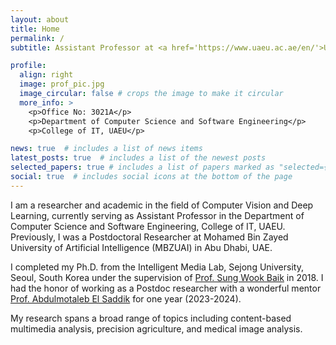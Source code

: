 ```yaml
---
layout: about
title: Home
permalink: /
subtitle: Assistant Professor at <a href='https://www.uaeu.ac.ae/en/'>United Arab Emirates University (UAEU)</a>, Al Ain, Abu Dhabi, UAE

profile:
  align: right
  image: prof_pic.jpg
  image_circular: false # crops the image to make it circular
  more_info: >
    <p>Office No: 3021A</p>
    <p>Department of Computer Science and Software Engineering</p>
    <p>College of IT, UAEU</p>

news: true  # includes a list of news items
latest_posts: true  # includes a list of the newest posts
selected_papers: true # includes a list of papers marked as "selected={true}"
social: true  # includes social icons at the bottom of the page
---
```

I am a researcher and academic in the field of Computer Vision and Deep Learning, currently serving as Assistant Professor in the Department of Computer Science and Software Engineering, College of IT, UAEU. Previously, I was a Postdoctoral Researcher at Mohamed Bin Zayed University of Artificial Intelligence (MBZUAI) in Abu Dhabi, UAE. 

I completed my Ph.D. from the Intelligent Media Lab, Sejong University, Seoul, South Korea under the supervision of <a href="https://scholar.google.com.pk/citations?user=9tXoIf0AAAAJ&hl=en&authuser=1">Prof. Sung Wook Baik</a> in 2018. I had the honor of working as a Postdoc researcher with a wonderful mentor <a href="https://scholar.google.com/citations?user=VcOjgngAAAAJ&hl=en&oi=ao">Prof. Abdulmotaleb El Saddik</a> for one year (2023-2024).

My research spans a broad range of topics including content-based multimedia analysis, precision agriculture, and medical image analysis.